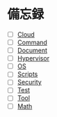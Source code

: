 # 備忘録
- [ ] [Cloud](https://github.com/thetaru/memorandum/tree/master/Cloud)
- [ ] [Command](https://github.com/thetaru/memorandum/tree/master/command)
- [ ] [Document](https://github.com/thetaru/memorandum/tree/master/design_document)
- [ ] [Hypervisor](https://github.com/thetaru/memorandum/tree/master/Hypervisor)
- [ ] [OS](https://github.com/thetaru/memorandum/tree/master/OS)
- [ ] [Scripts](https://github.com/thetaru/memorandum/tree/master/Scripts)
- [ ] [Security](https://github.com/thetaru/memorandum/tree/master/Security)
- [ ] [Test](https://github.com/thetaru/memorandum/tree/master/Test)
- [ ] [Tool](https://github.com/thetaru/memorandum/tree/master/Tool)
- [ ] [Math](https://github.com/thetaru/memorandum/tree/master/Math)
